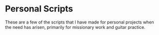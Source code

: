 # Personal Scripts
These are a few of the scripts that I have made for personal projects when the need has arisen, primarily for missionary work and guitar practice.